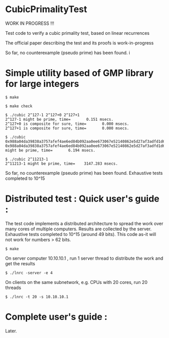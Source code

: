 # CubicPrimalityTest

WORK IN PROGRESS !!!

Test code to verify a cubic primality test, based on linear recurrences

The official paper describing the test and its proofs is work-in-progress

So far, no counterexample (pseudo prime) has been found. i

# Simple utility based of GMP library for large integers

```
$ make

$ make check

$ ./cubic 2^127-1 2^127+0 2^127+1
2^127-1 might be prime, time=       0.151 msecs.
2^127+0 is composite for sure, time=       0.000 msecs.
2^127+1 is composite for sure, time=       0.000 msecs.

$ ./cubic 0x988a04da39838a3757afef4ae6ed84b092aa0ee673067e52140862e5d27af3adfd1d65489e91b068df21f5de5e78fe4a8deb967201c7944b0a0eabc31bb0b824d3cb6293156c0c84bc48072952f08711da7a8786050335f82ec0bba57adf9c22aad36ba2f4919a3ccd8a4717799d90ffc82189f5425a3026de65b4c7e11e9beb
0x988a04da39838a3757afef4ae6ed84b092aa0ee673067e52140862e5d27af3adfd1d65489e91b068df21f5de5e78fe4a8deb967201c7944b0a0eabc31bb0b824d3cb6293156c0c84bc48072952f08711da7a8786050335f82ec0bba57adf9c22aad36ba2f4919a3ccd8a4717799d90ffc82189f5425a3026de65b4c7e11e9beb might be prime, time=       6.194 msecs.

$ ./cubic 2^11213-1
2^11213-1 might be prime, time=    3147.283 msecs.

```

So far, no counterexample (pseudo prime) has been found. Exhaustive tests completed to 10^15

# Distributed test : Quick user's guide :

The test code implements a distributed architecture to spread the work over many cores of multiple computers.
Results are collected by the server. Exhaustive tests completed to 10^15 (around 49 bits). This code as-it will not work for numbers > 62 bits.

```
$ make
```

On server computer 10.10.10.1 , run 1 server thread to distribute the work and get the results

```
$ ./lnrc -server -e 4
```

On clients on the same subnetwork, e.g. CPUs with 20 cores, run 20 threads

```
$ ./lnrc -t 20 -s 10.10.10.1
```

# Complete user's guide :

Later.





